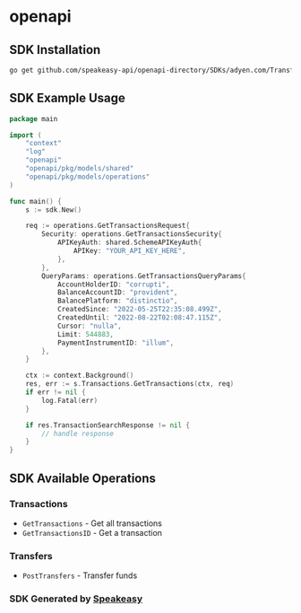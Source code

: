# openapi

<!-- Start SDK Installation -->
## SDK Installation

```bash
go get github.com/speakeasy-api/openapi-directory/SDKs/adyen.com/TransferService/1/go
```
<!-- End SDK Installation -->

## SDK Example Usage
<!-- Start SDK Example Usage -->
```go
package main

import (
    "context"
    "log"
    "openapi"
    "openapi/pkg/models/shared"
    "openapi/pkg/models/operations"
)

func main() {
    s := sdk.New()

    req := operations.GetTransactionsRequest{
        Security: operations.GetTransactionsSecurity{
            APIKeyAuth: shared.SchemeAPIKeyAuth{
                APIKey: "YOUR_API_KEY_HERE",
            },
        },
        QueryParams: operations.GetTransactionsQueryParams{
            AccountHolderID: "corrupti",
            BalanceAccountID: "provident",
            BalancePlatform: "distinctio",
            CreatedSince: "2022-05-25T22:35:08.499Z",
            CreatedUntil: "2022-08-22T02:08:47.115Z",
            Cursor: "nulla",
            Limit: 544883,
            PaymentInstrumentID: "illum",
        },
    }

    ctx := context.Background()
    res, err := s.Transactions.GetTransactions(ctx, req)
    if err != nil {
        log.Fatal(err)
    }

    if res.TransactionSearchResponse != nil {
        // handle response
    }
}
```
<!-- End SDK Example Usage -->

<!-- Start SDK Available Operations -->
## SDK Available Operations


### Transactions

* `GetTransactions` - Get all transactions
* `GetTransactionsID` - Get a transaction

### Transfers

* `PostTransfers` - Transfer funds
<!-- End SDK Available Operations -->

### SDK Generated by [Speakeasy](https://docs.speakeasyapi.dev/docs/using-speakeasy/client-sdks)

